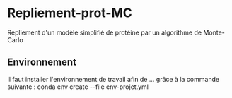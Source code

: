# Repliement-prot-MC
Repliement d'un modèle simplifié de protéine par un algorithme de Monte-Carlo

## Environnement

Il faut installer l'environnement de travail afin de ... grâce à la commande suivante : conda env create --file env-projet.yml
